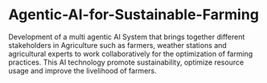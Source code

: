 # Agentic-AI-for-Sustainable-Farming
Development of a multi agentic AI System that brings together different stakeholders in Agriculture such as farmers, weather stations and agricultural experts to work collaboratively for the optimization of farming practices. This AI technology promote sustainability, optimize resource usage and improve the livelihood of farmers.
